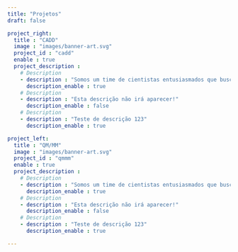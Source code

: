```yaml
---
title: "Projetos"
draft: false

project_right:
  title : "CADD"
  image : "images/banner-art.svg"
  project_id : "cadd"
  enable : true
  project_description :
    # Description
    - description : "Somos um time de cientistas entusiasmados que buscam melhor entender fenômenos moleculares"
      description_enable : true
    # Description
    - description : "Esta descrição não irá aparecer!"
      description_enable : false
    # Description
    - description : "Teste de descrição 123"
      description_enable : true

project_left:
  title : "QM/MM"
  image : "images/banner-art.svg"
  project_id : "qmmm"
  enable : true
  project_description :
    # Description
    - description : "Somos um time de cientistas entusiasmados que buscam melhor entender fenômenos moleculares"
      description_enable : true
    # Description
    - description : "Esta descrição não irá aparecer!"
      description_enable : false
    # Description
    - description : "Teste de descrição 123"
      description_enable : true

---
```


